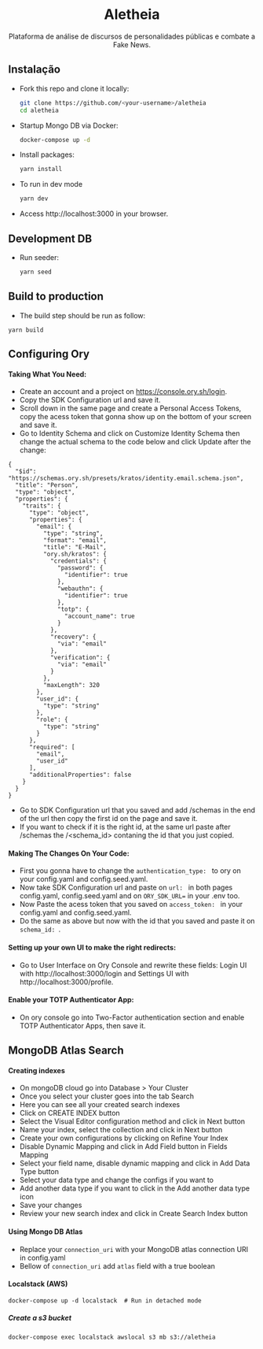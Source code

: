 <h1 align="center">Aletheia</h1>

<p align="center">Plataforma de análise de discursos de personalidades públicas e combate a Fake News.</p>

## Instalação

- Fork this repo and clone it locally:
  ``` sh
  git clone https://github.com/<your-username>/aletheia
  cd aletheia
  ```
- Startup Mongo DB via Docker:
  ``` sh
  docker-compose up -d
  ```
- Install packages:
  ``` sh
  yarn install
  ```
- To run in dev mode
  ``` sh
  yarn dev
  ```
- Access http://localhost:3000 in your browser.

## Development DB

- Run seeder:
  ``` sh
  yarn seed
  ```
## Build to production

- The build step should be run as follow:
```
yarn build
```
## Configuring Ory 

#### Taking What You Need:
- Create an account and a project on https://console.ory.sh/login.
- Copy the SDK Configuration url and save it.
- Scroll down in the same page and create a Personal Access Tokens, copy the acess token that gonna show up on the bottom of your screen and save it.
- Go to Identity Schema and click on Customize Identity Schema then change the actual schema to the code below and click Update after the change:
```
{
  "$id": "https://schemas.ory.sh/presets/kratos/identity.email.schema.json",
  "title": "Person",
  "type": "object",
  "properties": {
    "traits": {
      "type": "object",
      "properties": {
        "email": {
          "type": "string",
          "format": "email",
          "title": "E-Mail",
          "ory.sh/kratos": {
            "credentials": {
              "password": {
                "identifier": true
              },
              "webauthn": {
                "identifier": true
              },
              "totp": {
                "account_name": true
              }
            },
            "recovery": {
              "via": "email"
            },
            "verification": {
              "via": "email"
            }
          },
          "maxLength": 320
        },
        "user_id": {
          "type": "string"
        },
        "role": {
          "type": "string"
        }
      },
      "required": [
        "email",
        "user_id"
      ],
      "additionalProperties": false
    }
  }
}
```
- Go to SDK Configuration url that you saved and add /schemas in the end of the url then copy the first id on the page and save it.
- If you want to check if it is the right id, at the same url paste after /schemas the /<schema_id> contaning the id that you just copied. 

#### Making The Changes On Your Code:
- First you gonna have to change the ``authentication_type: `` to ory on your config.yaml and config.seed.yaml.
- Now take SDK Configuration url and paste on ``url: `` in both pages config.yaml, config.seed.yaml and on ``ORY_SDK_URL=`` in your .env too. 
- Now Paste the acess token that you saved on ``access_token: `` in your config.yaml and config.seed.yaml.
- Do the same as above but now with the id that you saved and paste it on ``schema_id: ``. 

#### Setting up your own UI to make the right redirects:
- Go to User Interface on Ory Console and rewrite these fields: Login UI with http://localhost:3000/login and Settings UI with http://localhost:3000/profile. 

#### Enable your TOTP Authenticator App:
- On ory console go into Two-Factor authentication section and enable TOTP Authenticator Apps, then save it.


## MongoDB Atlas Search

#### Creating indexes
- On mongoDB cloud go into Database > Your Cluster
- Once you select your cluster goes into the tab Search
- Here you can see all your created search indexes
- Click on CREATE INDEX button
- Select the Visual Editor configuration method and click in Next button
- Name your index, select the collection and click in Next button
- Create your own configurations by clicking on Refine Your Index
- Disable Dynamic Mapping and click in Add Field button in Fields Mapping
- Select your field name, disable dynamic mapping and click in Add Data Type button
- Select your data type and change the configs if you want to
- Add another data type if you want to click in the Add another data type icon
- Save your changes
- Review your new search index and click in Create Search Index button

#### Using Mongo DB Atlas
- Replace your ``connection_uri`` with your MongoDB atlas connection URI in config.yaml
- Bellow of ``connection_uri`` add ``atlas`` field with a true boolean

#### Localstack (AWS)

```shell
docker-compose up -d localstack  # Run in detached mode
```

##### Create a s3 bucket

```shell
docker-compose exec localstack awslocal s3 mb s3://aletheia
```
